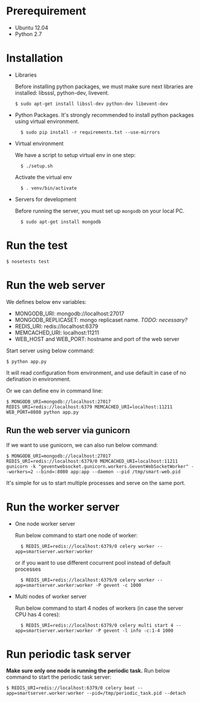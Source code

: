 # Prerequirement

- Ubuntu 12.04
- Python 2.7

# Installation

-   Libraries

    Before installing python packages, we must make sure next libraries are installed: libsssl, python-dev, livevent.

        $ sudo apt-get install libssl-dev python-dev libevent-dev

- Python Packages. It's strongly recommended to install python packages using virtual environment.

        $ sudo pip install -r requirements.txt --use-mirrors

- Virtual environment

    We have a script to setup virtual env in one step:

        $ ./setup.sh

    Activate the virtual env

        $ . venv/bin/activate

- Servers for development 
    
     Before running the server, you must set up `mongodb` on your local PC.

        $ sudo apt-get install mongodb

# Run the test

    $ nosetests test

# Run the web server
  
We defines below env variables:

- MONGODB_URI: mongodb://localhost:27017
- MONGODB_REPLICASET: mongo replicaset name. *TODO: necessary?*
- REDIS_URI: redis://localhost:6379
- MEMCACHED_URI: localhost:11211
- WEB_HOST and WEB_PORT: hostname and port of the web server

Start server using below command:

    $ python app.py

It will read configuration from environment, and use default in case of no defination in environment.

Or we can define env in command line:

    $ MONGODB_URI=mongodb://localhost:27017 REDIS_URI=redis://localhost:6379 MEMCACHED_URI=localhost:11211 WEB_PORT=8080 python app.py

## Run the web server via gunicorn

If we want to use gunicorn, we can also run below command:

    $ MONGODB_URI=mongodb://localhost:27017 REDIS_URI=redis://localhost:6379/0 MEMCACHED_URI=localhost:11211 gunicorn -k "geventwebsocket.gunicorn.workers.GeventWebSocketWorker" --workers=2 --bind=:8080 app:app --daemon --pid /tmp/smart-web.pid

It's simple for us to start multiple processes and serve on the same port.

# Run the worker server

- One node worker server

    Run below command to start one node of worker:

        $ REDIS_URI=redis://localhost:6379/0 celery worker --app=smartserver.worker:worker

    or if you want to use different cocurrent pool instead of default processes

        $ REDIS_URI=redis://localhost:6379/0 celery worker --app=smartserver.worker:worker -P gevent -c 1000

- Multi nodes of worker server

    Run below command to start 4 nodes of workers (in case the server CPU has 4 cores):

        $ REDIS_URI=redis://localhost:6379/0 celery multi start 4 --app=smartserver.worker:worker -P gevent -l info -c:1-4 1000

# Run periodic task server

**Make sure only one node is running the periodic task.** Run below command to start the periodic task server:

    $ REDIS_URI=redis://localhost:6379/0 celery beat --app=smartserver.worker:worker --pid=/tmp/periodic_task.pid --detach
